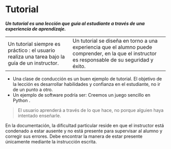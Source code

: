 # Tutorial

***Un tutorial es una lección que guía al estudiante a través de una experiencia de aprendizaje.***

|||
|-|-|
|Un tutorial siempre es práctico : el usuario realiza una tarea bajo la guía de un instructor.|Un tutorial se diseña en torno a una experiencia que el alumno puede comprender, en la que el instructor es responsable de su seguridad y éxito.

- Una clase de conducción es un buen ejemplo de tutorial. El objetivo de la lección es desarrollar habilidades y confianza en el estudiante, no ir de un punto a otro.
- Un ejemplo de software podría ser: Creemos un juego sencillo en Python .

> El usuario aprenderá a través de lo que hace, no porque alguien haya intentado enseñarle.

En la documentación, la dificultad particular reside en que el instructor está condenado a estar ausente y no está presente para supervisar al alumno y corregir sus errores. Debe encontrar la manera de estar presente únicamente mediante la instrucción escrita.


